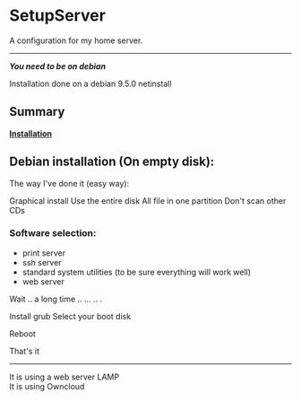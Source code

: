 # SetupServer

A configuration for my home server.

---

***You need to be on debian***

Installation done on a debian 9.5.0 netinstall

## Summary

[**Installation**](#Debian-installation-(On-empty-disk):)<br>


## Debian installation (On empty disk): 

The way I've done it (easy way):

Graphical install
Use the entire disk
All file in one partition
Don't scan other CDs

### Software selection:

- print server
- ssh server
- standard system utilities (to be sure everything will work well)
- web server

Wait .. a long time ..
...
..
.

Install grub
Select your boot disk

Reboot

That's it

---

It is using a web server LAMP<br>
It is using Owncloud
